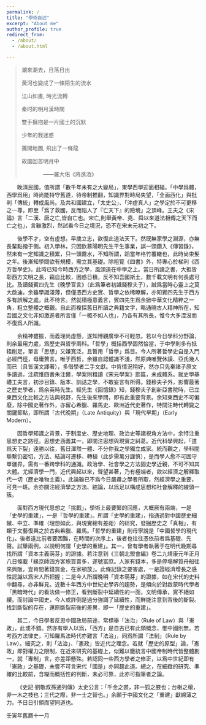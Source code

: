 ```yaml
---
permalink: /
title: "學術自述"
excerpt: "About me"
author_profile: true
redirect_from: 
  - /about/
  - /about.html

---
```


> 潮來潮去，日落日出
>
> 黃河也變成了一條陌生的流水
>
> 江山如畫, 時光流轉
>
> 秦时的明月漢時關
>
> 雙手擁抱是一片國土的沉默
>
> 少年的我迷惑
>
> 攤開地圖, 飛出了一條龍
>
> 故園回首明月中
>
> &emsp;&emsp;&emsp;&emsp;——羅大佑《將進酒》

&emsp;&emsp;晚清民國，值所謂「數千年未有之大變局」，東學西學迎面相碰。「中學爲體，西學爲用」時尚能持守舊道，待帝制推翻，知識界對時局失望，「全面西化」與批判「傳統」轉成風尚。及共和國建立，「太史公」、「沖虛真人」之學定於不可更移之一尊，即至「爲了救國，反而陷人了『亡天下』的險境」之頂峰。王夫之《宋論》言「二漢、唐之亡,皆自亡也。宋亡,則舉黃帝、堯、舜以來道法相傳之天下而亡之也」，言雖激烈，然試看今日之境況，恐不在宋末元初之下。

&emsp;&emsp;後學不才，空有虛想。早歲立志，欲復此道法天下。然既無家學之淵源，亦無長輩點撥于側。初入學林，只因欽慕陽明先生平生事業，誤一頭鑽入《傳習錄》，然未有一定知識之積累，只一頭霧水，不知所謂，蹈當年格竹覆轍也，此時尚束髮之年。後漸知學問欲有規模，需立其基礎。除粗覽《四書》外，特專心於梯利《西方哲學史》。此時已知今時西方之學，風頭遠在中學之上。當日所讀之書，大抵皆彰西方文明之長，竊自比較，困惑日積，反不知吾國斯土，數千載文明有何長處可比。及讀錢賓四先生《晚學盲言》（此爲筆者初識錢穆夫子），誠爲當時心靈上之莫大啟迪。余雖學識淺薄，但僅憑西方史實、哲學之依稀瞭解，亦知賓四先生于西方多有誤解之處，此不待言。然就積極意義言，賓四先生爲余掀中華文化精粹之一角，粗立整體之概觀。自此而複探舊日所讀之典籍文字，略通曉古人精神所在，知吾國之文化非如激進者所言僅「一概不如人也」，乃各有其所長，惟今大多湮沒而不復爲人所識。

&emsp;&emsp;余精神雖振，而義理尚虛懸，遂知博觀廣學不可輕忽。若以今日學科分野論，則余最用力處，爲歷史與哲學兩科。「哲學」概括西學固然恰當，于中學則多有抵牾削足，單言「思想」又嫌寬泛，且暫用「哲學」爲目。今人所著哲學史自是入門必經門徑，毋庸贅言。唯于西哲，余雖自認體識不淺，然原典唯覽休謨、亞氏幾人而已（且皆漢文譯著），多借學者二手文獻。中哲情況稍好，然亦只先秦諸子原文多讀過，注疏惟四書朱注爾，學案則粗讀《宋元學案》節篇，未成體系。就史學基礎工夫言，初涉目錄、版本、訓詁之學，不敢妄言有所得。錢穆夫子外，影響最著之歷史學者，爲余英時先生。經先生《回憶錄》知，錢穆夫子創新亞書院時，已立東西文化比較之方法與視野，先生後來學問，即有此重要背景。余知東西史不可偏廢，除中國史著作外，亦留心希臘、羅馬史、歐洲近代史著作，特關注時代轉變之關鍵節點，即所謂「古代晚期」（Late Antiquity）與「現代早期」（Early Modern）。

&emsp;&emsp;因哲學知識之背景，于制度史、歷史地理、政治史等諸視角方法中，余特注重思想史之路徑。思想史涵義其一，即關注思想與現實之糾葛。近代科學興起，「道爲天下裂」遠勝以往，舊日渾然一體、不分你我之學獨立成家。統而觀之，學科間聯繫仍密切，方法、結論可遷移、轉植（此步需萬分謹慎），是而學人愈不可固守單疆界，需有一番跨學科的通識。政治學、社會學之方法固史學近親，不可不知其大體。尤經濟學一門，近代興起以來，聲望甚著，乃有極端者，欲以經濟之解釋取代一切（歷史唯物主義）。此論雖已不爲今日嚴肅之學者所取，然經濟學之重要，可見一斑。余亦關注經濟學之方法、結論，以爲足以構成思想和社會解釋的線頭一簇。

&emsp;&emsp;面對西方現代思想之「挑戰」，學術上最要緊的回應，大概厥有兩端，一是「史學的重建」，一是「哲學的重建」。所謂「史學的重建」，指通過對中國歷史細緻、中立、準確（理想如此，與現實總有差距）的研究，發掘歷史之「真相」，有類于文藝復興之於古典希臘、羅馬。「哲學的重建」則毋寧說是「中國哲學的現代化」。後者遠比前者要困難，在時間的次序上，後者也往往憑依前者爲基礎、先聲。試舉兩例，以說明何謂「史學的重建」。其一，曾有學者執著于在明代晚期尋找所謂「資本主義萌芽」的證據。若注意到《三朝北盟會編》卷二九靖康元年正月八日條載「緣京師四方客旅買賣多，遂號富庶。人家有錢本，多是停塌解質舟船往來興販，豈肯間著錢買金，在家頓放」。此條記錄之要害處，一是證經濟增長之感性認識以爲宋人所把握；二是今人所謂晚明「資本萌芽」的證據，如在宋代的史料中翻尋，亦非鮮見。近數十年西方中世紀史學界的趨勢，是傾向於對啟蒙時代學者「黑暗時代」的看法做一修正，看到斷裂中延續性的一面，文明傳承，實不絕如縷。而討論中國史，今人或許倒是過分強調了延續性，而鮮能注意到背後的斷裂。找到斷裂的存在，還原斷裂前後的差異，即一「歷史的重建」。

&emsp;&emsp;其二，今日學者反思中國政局前途，常標舉「法治」（Rule of Law）與「憲政」，此或不錯。然亦有學人以爲，「西方」是自古已有此類概念，惟中國則無。若考西方法律史，可知羅馬法時代亦難言「法治」，同爲所謂「法制」（Rule by Law）。細究之，則「法治」、「憲政」皆近代之理念。若就「歷史的原型」論，「憲政」即對權力之限制，在近來研究的基礎上，似難以籠統言中國帝制時代皆整體劃一，就「專制」言，亦差距懸殊。若認同一些西方學者之修正，以爲中世紀即有「憲政」之基礎，未嘗不可言宋代「國是」亦同趨此道。總之，在細緻的研究、準確的比較前，含糊而概括性的判斷，未必可靠，此亦可指筆者之論。

&emsp;&emsp;《史記·劉敬叔孫通列傳》太史公言：「千金之裘，非一狐之腋也；台榭之榱，非一木之枝也；三代之際，非一士之智也。」余願于中國文化之「重建」獻綿薄之力。予日日引領而望同道也。

壬寅年舊曆十一月
